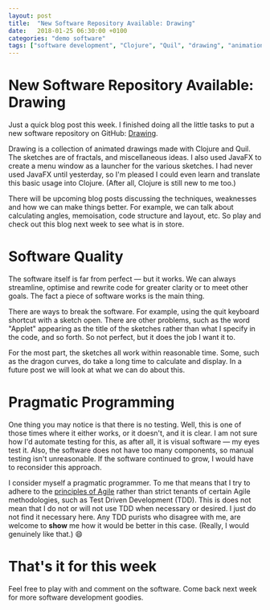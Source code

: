```yaml
---
layout: post
title:  "New Software Repository Available: Drawing"
date:   2018-01-25 06:30:00 +0100
categories: "demo software"
tags: ["software development", "Clojure", "Quil", "drawing", "animation", "demo software", "JavaFX"]
---
```


# New Software Repository Available: Drawing

Just a quick blog post this week. I finished doing all the little tasks to put a new software repository on GitHub: [Drawing](https://github.com/Zsuark/drawing).

Drawing is a collection of animated drawings made with Clojure and Quil. The sketches are of fractals, and miscellaneous ideas. I also used JavaFX to create a menu window as a launcher for the various sketches. I had never used JavaFX until yesterday, so I'm pleased I could even learn and translate this basic usage into Clojure. (After all, Clojure is still new to me too.)

There will be upcoming blog posts discussing the techniques, weaknesses and how we can make things better. For example, we can talk about calculating angles, memoisation, code structure and layout, etc. So play and check out this blog next week to see what is in store.


# Software Quality

The software itself is far from perfect &mdash; but it works. We can always streamline, optimise and rewrite code for greater clarity or to meet other goals. The fact a piece of software works is the main thing.

There are ways to break the software. For example, using the quit keyboard shortcut with a sketch open. There are other problems, such as the word "Applet" appearing as the title of the sketches rather than what I specify in the code, and so forth. So not perfect, but it does the job I want it to.

For the most part, the sketches all work within reasonable time. Some, such as the dragon curves, do take a long time to calculate and display. In a future post we will look at what we can do about this.


# Pragmatic Programming

One thing you may notice is that there is no testing. Well, this is one of those times where it either works, or it doesn't, and it is clear. I am not sure how I'd automate testing for this, as after all, it is visual software &mdash; my eyes test it. Also, the software does not have too many components, so manual testing isn't unreasonable. If the software continued to grow, I would have to reconsider this approach.

I consider myself a pragmatic programmer. To me that means that I try to adhere to the [principles of Agile](http://agilemanifesto.org/) rather than strict tenants of certain Agile methodologies, such as Test Driven Development (TDD). This is does not mean that I do not or will not use TDD when necessary or desired. I just do not find it necessary here. Any TDD purists who disagree with me, are welcome to **show** me how it would be better in this case. (Really, I would genuinely like that.) :smile:


# That's it for this week

Feel free to play with and comment on the software. Come back next week for more software development goodies.
